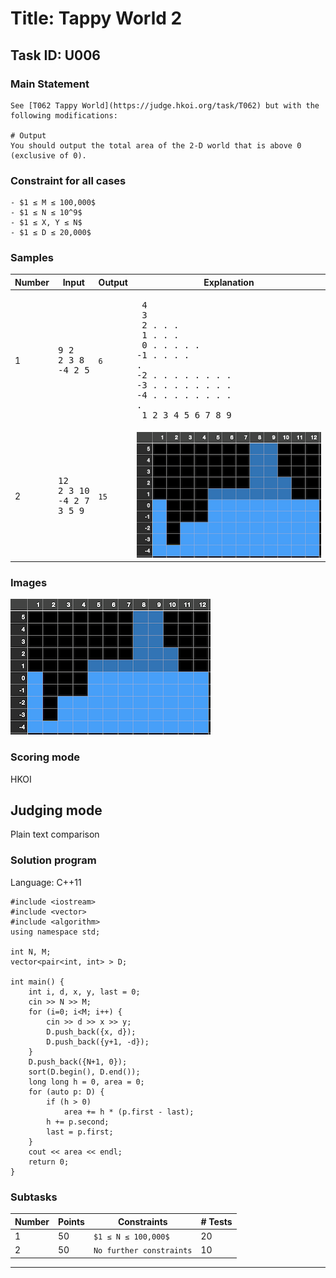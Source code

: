# Title: Tappy World 2
## Task ID: U006
### Main Statement
```!
See [T062 Tappy World](https://judge.hkoi.org/task/T062) but with the following modifications:

# Output
You should output the total area of the 2-D world that is above 0 (exclusive of 0).
```

### Constraint for all cases
```
- $1 ≤ M ≤ 100,000$
- $1 ≤ N ≤ 10^9$
- $1 ≤ X, Y ≤ N$
- $1 ≤ D ≤ 20,000$
```

### Samples
|Number|Input|Output|Explanation|
|---|---|---|---|
|1|<pre>9 2<br>2 3 8<br>-4 2 5</pre>|```6```|<pre> 4<br> 3<br> 2           . . .<br> 1           . . .<br> 0 .         . . . .<br>-1 .         . . . .<br>-2 .   . . . . . . .<br>-3 .   . . . . . . .<br>-4 . . . . . . . . .<br>   1 2 3 4 5 6 7 8 9</pre>|
|2|<pre>12<br>2 3 10<br>-4 2 7<br>3 5 9</pre>|```15```|![](sample3.png)|

### Images
![](sample3.png)

### Scoring mode
HKOI

## Judging mode
Plain text comparison

### Solution program
Language: C++11
```cpp!
#include <iostream>
#include <vector>
#include <algorithm>
using namespace std;

int N, M;
vector<pair<int, int> > D;

int main() {
    int i, d, x, y, last = 0;
    cin >> N >> M;
    for (i=0; i<M; i++) {
        cin >> d >> x >> y;
        D.push_back({x, d});
        D.push_back({y+1, -d});
    }
    D.push_back({N+1, 0});
    sort(D.begin(), D.end());
    long long h = 0, area = 0;
    for (auto p: D) {
        if (h > 0)
            area += h * (p.first - last);
        h += p.second;
        last = p.first;
    }
    cout << area << endl;
    return 0;
}
```

### Subtasks
|Number|Points|Constraints|# Tests|
|---|---|---|---|
|1|50|`$1 ≤ N ≤ 100,000$`|20|
|2|50|`No further constraints`|10|

---
